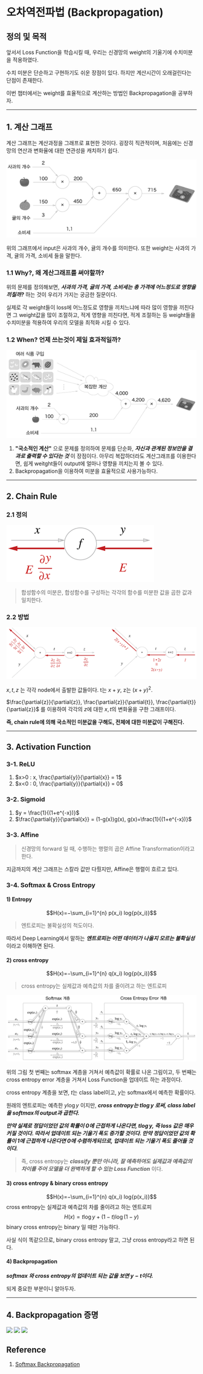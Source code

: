 # 오차역전파법 (Backpropagation)

## 정의 및 목적

앞서서 Loss Function을 학습시킬 때, 우리는 신경망의 weight의 기울기에 수치미분을 적용하였다.

수치 미분은 단순하고 구현하기도 쉬운 장점이 있다.
하지만 계산시간이 오래걸린다는 단점이 존재한다.

이번 챕터에서는 weight를 효율적으로 계산하는 방법인 Backpropagation을 공부하자.

-------------

## 1. 계산 그래프

계산 그래프는 계산과정을 그래프로 표현한 것이다. 굉장히 직관적이며, 처음에는 신경망의 연산과 변화율에 대한 연관성을 캐치하기 쉽다.

<img src="../image/computational_graph.png">

위의 그래프에서 input은 사과의 개수, 귤의 개수를 의미한다. 또한 weight는 사과의 가격, 귤의 가격, 소비세 들을 말한다.

### 1.1 Why?, 왜 계산그래프를 써야할까?

위의 문제를 정의해보면, _**사과의 가격, 귤의 가격, 소비세는 총 가격에 어느정도로 영향을 끼칠까?**_ 하는 것이 우리가 가지는 궁금한 질문이다.

실제로 각 weight들이 loss에 어느정도로 영향을 끼치느냐에 따라 많이 영향을 끼친다면 그 weight값을 많이 조절하고, 적게 영향을 끼친다면, 적게 조절하는 등 weight들을 수치미분을 적용하여 우리의 모델을 최적화 시킬 수 있다.

### 1.2 When? 언제 쓰는것이 제일 효과적일까?

<img src="../image/computational_graph2.png">

1. **"국소적인 계산"** 으로 문제를 정의하여 문제를 단순화, _**자신과 관계된 정보만을 결과로 출력할 수 있다는 것**_ 이 장점이다. 아무리 복잡하더라도 계산그래프를 이용한다면, 쉽게 weitght들이 output에 얼마나 영향을 끼치는지 볼 수 있다.
2. Backpropagation을 이용하여 미분을 효율적으로 사용가능하다.

-------------

## 2. Chain Rule

### 2.1 정의

<img src="../image/backpropagation.png">

> 합성함수의 미분은, 합성함수를 구성하는 각각의 함수를 미분한 값을 곱한 값과 일치한다.

### 2.2 방법

<img src="../image/backpropagation_procedure.png">

$x, t, z$ 는 각각 node에서 출발한 값들이다. t는 $x+y$, z는 $(x+y)^2$.

$\frac{\partial{z}}{\partial{z}}, \frac{\partial{z}}{\partial{t}}, \frac{\partial{t}}{\partial{z}}$ 를 이용하여 각각의 $z$에 대한 $x, t$의 변화율을 구한 그래프이다.

**즉, chain rule에 의해 국소적인 미분값을 구해도, 전체에 대한 미분값이 구해진다.**

-------------

## 3. Activation Function

### 3-1. ReLU

1. $x>0 : x, \frac{\partial{y}}{\partial{x}} = 1$
2. $x<0 : 0, \frac{\partial{y}}{\partial{x}} = 0$

### 3-2. Sigmoid

1. $y = \frac{1}{(1+e^{-x})}$
2. $\frac{\partial{y}}{\partial{x}} = (1-g(x))g(x), g(x)=\frac{1}{(1+e^{-x})}$

### 3-3. Affine

> 신경망의 forward 일 때, 수행하는 행렬의 곱은 Affine Transformation이라고 한다.

지금까지의 계산 그래프는 스칼라 값만 다뤘지만, Affine은 행렬이 흐르고 있다.

### 3-4. Softmax & Cross Entropy

#### 1) Entropy

$$H(x)=−\sum_{i=1}^{n}  p(x_i) log{p(x_i)}$$

> 엔트로피는 불확실성의 척도이다.

따라서 Deep Learning에서 말하는 _**엔트로피는 어떤 데이터가 나올지 모르는 불확실성**_ 이라고 이해하면 된다.

#### 2) cross entropy

$$H(x)=−\sum_{i=1}^{n}  q(x_i) log{p(x_i)}$$

> cross entropy는 실제값과 예측값의 차를 줄이려고 하는 엔트로피

<img src="../image/softmax_cross_entropy.png">

위의 그림 첫 번째는 softmax 계층을 거쳐서 예측값이 확률로 나온 그림이고,
두 번째는 cross entropy error 계층을 거쳐서 Loss Function을 업데이트 하는 과정이다.

cross entropy 계층을 보면, $t$는 class label이고, $y$는 softmax에서 예측한 확률이다. 

원래의 엔트로피는 예측한 $y\log{y}$ 이지만, _**cross entropy는 $t\log{y}$ 로써, class label을 softmax의 output과 곱한다.**_

_**만약 실제로 정답이었던 값의 확률이 0에 근접하게 나온다면, $t\log{y}$, 즉 loss 값은 매우 커질 것이다. 따라서 업데이트 되는 기울기 폭도 증가할 것이다. 만약 정답이었던 값의 확률이 1에 근접하게 나온다면 0에 수렴하게되므로, 업데이트 되는 기울기 폭도 줄어들 것이다.**_

> 즉, cross entropy는 _**classify 뿐만 아니라, 잘 예측하여도 실제값과 예측값의 차이를 주어 모델을 더 완벽하게 할 수 있는 Loss Function**_ 이다.

#### 3) cross entropy & binary cross entropy

$$H(x)=−\sum_{i=1}^{n}  q(x_i) log{p(x_i)}$$
cross entropy는 실제값과 예측값의 차를 줄이려고 하는 엔트로피
$$H(x)=t\log{y} + (1-t)\log{(1-y)}$$
binary cross entropy는 binary 일 때만 가능하다.

사실 식이 똑같으므로, binary cross entropy 말고, 그냥 cross entropy라고 하면 된다.

#### 4) Backpropagation

_**softmax 와 cross entropy의 업데이트 되는 값을 보면 $y-t$이다.**_

되게 중요한 부분이니 알아두자.

------------

## 4. Backpropagation 증명

<img src="../image/Backpropagation_1.PNG">

<img src="../image/Backpropagation_2.PNG">

<img src="../image/Backpropagation_3_softmax.PNG">



## Reference 

1. [Softmax Backpropagation](https://ratsgo.github.io/deep%20learning/2017/10/02/softmax/)
